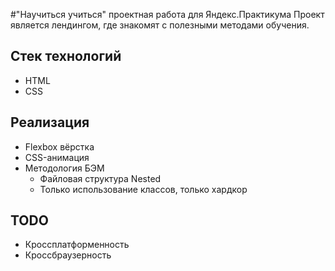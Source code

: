 #"Научиться учиться" проектная работа для Яндекс.Практикума
Проект является лендингом, где знакомят с полезными методами обучения.

Стек технологий
----
* HTML
* CSS

Реализация
----

* Flexbox вёрстка
* CSS-анимация
* Методология БЭМ
  * Файловая структура Nested
  * Только использование классов, только хардкор

TODO
----
* Кроссплатформенность
* Кроссбраузерность
